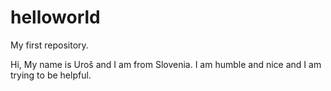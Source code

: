 # helloworld
My first repository.


Hi, My name is Uroš and I am from Slovenia. I am humble and nice and I am trying to be helpful.
